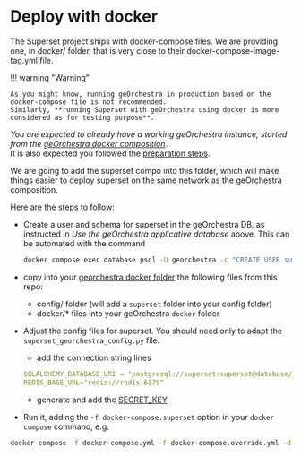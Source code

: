 # Deploy with docker

The Superset project ships with docker-compose files. We are providing one, in docker/ folder, that is very close to their docker-compose-image-tag.yml file. 


!!! warning "Warning"
    
    As you might know, running geOrchestra in production based on the docker-compose file is not recommended. 
    Similarly, **running Superset with geOrchestra using docker is more considered as for testing purpose**.


*You are expected to already have a working geOrchestra instance, started from the [geOrchestra docker composition](https://github.com/georchestra/docker)*.  
It is also expected you followed the [preparation steps](preparation.md).

We are going to add the superset compo into this folder, which will make things easier to deploy superset on the same network as the geOrchestra composition.

Here are the steps to follow:

- Create a user and schema for superset in the geOrchestra DB, as instructed in _Use the geOrchestra applicative database_ above. This can be automated with the command
  ```bash
  docker compose exec database psql -U georchestra -c "CREATE USER superset WITH ENCRYPTED PASSWORD 'superset'; CREATE SCHEMA AUTHORIZATION superset; ALTER ROLE superset SET search_path = superset;"
  ```
- copy into your [georchestra docker folder](https://github.com/georchestra/docker) the following files from this repo:
  - config/ folder (will add a `superset` folder into your config folder)
  - docker/* files into your geOrchestra `docker` folder
- Adjust the config files for superset. You should need only to adapt the `superset_georchestra_config.py` file. 
  - add the connection string lines
  ```yaml
  SQLALCHEMY_DATABASE_URI = "postgresql://superset:superset@database/georchestra"
  REDIS_BASE_URL="redis://redis:6379"
  ```
  - generate and add the [SECRET_KEY](https://superset.apache.org/docs/configuration/configuring-superset/#adding-an-initial-secret_key)

- Run it, adding the `-f docker-compose.superset` option in your `docker compose` command, e.g.
```bash
docker compose -f docker-compose.yml -f docker-compose.override.yml -d docker-compose.superset.yml up -d
```